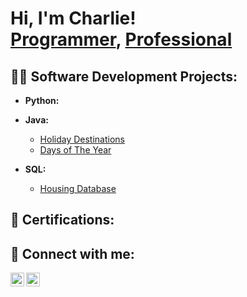 <h1>Hi, I'm Charlie! <br/><a href="https://github.com/CharlieKirbyy">Programmer</a>, <a href="https://www.linkedin.com/in/charliekirby001/">Professional</a></h1>

<h2>👨‍💻 Software Development Projects:</h2>

- <b>Python:</b>

- <b>Java:</b>
  - [Holiday Destinations](https://github.com/CharlieKirbyy/Holiday-Destinations)
  - [Days of The Year](https://github.com/CharlieKirbyy/DaysOfTheYear/tree/main)
- <b>SQL:</b>
  - [Housing Database](https://github.com/CharlieKirbyy/HousingDatabase)

<h2>📃 Certifications:</h2>

<h2> 🤳 Connect with me:</h2>

[<img align="left" alt="CharlieKirby | LinkedIn" width="22px" src="https://cdn.jsdelivr.net/npm/simple-icons@v3/icons/linkedin.svg" />][linkedin]
[<img align="left" alt="CharlieKirby | Instagram" width="22px" src="https://cdn.jsdelivr.net/npm/simple-icons@v3/icons/instagram.svg" />][instagram]


[instagram]: https://www.instagram.com/charliekirby_/
[linkedin]: https://www.linkedin.com/in/charliekirby001/
